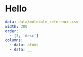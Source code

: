 # Hello

```yaml table
data: data/molecule_reference.csv
width: 300
order:
  - [3, 'desc']
columns:
  - data: atoms
  - data: __
```